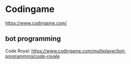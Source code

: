 # Codingame
https://www.codingame.com/

## bot programming
Code Royal: https://www.codingame.com/multiplayer/bot-programming/code-royale

